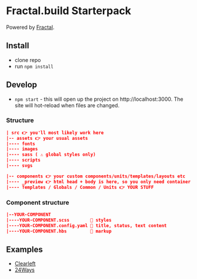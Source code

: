 # Fractal.build Starterpack

Powered by [Fractal](https://fractal.build/).

## Install

-   clone repo
-   run `npm install`

## Develop

-   `npm start` - this will open up the project on http://localhost:3000. The site will hot-reload when files are changed.

### Structure

```json
| src 👉 you'll most likely work here
|-- assets 👉 your usual assets
|---- fonts
|---- images
|---- sass ( ⚠️ global styles only)
|---- scripts
|---- svgs

|-- components 👉 your custom components/units/templates/layouts etc
|---- _preview 👉 html head + body is here, so you only need container divs for your layouts
|---- Templates / Globals / Common / Units 👉 YOUR STUFF
```

### Component structure

```json
|--YOUR-COMPONENT
|----YOUR-COMPONENT.scss        🍭 styles
|----YOUR-COMPONENT.config.yaml 🍭 title, status, text content
|----YOUR-COMPONENT.hbs         🍭 markup
```

## Examples

- [Clearleft](http://fractal.clearleft.com/)
- [24Ways](https://bits.24ways.org/)
